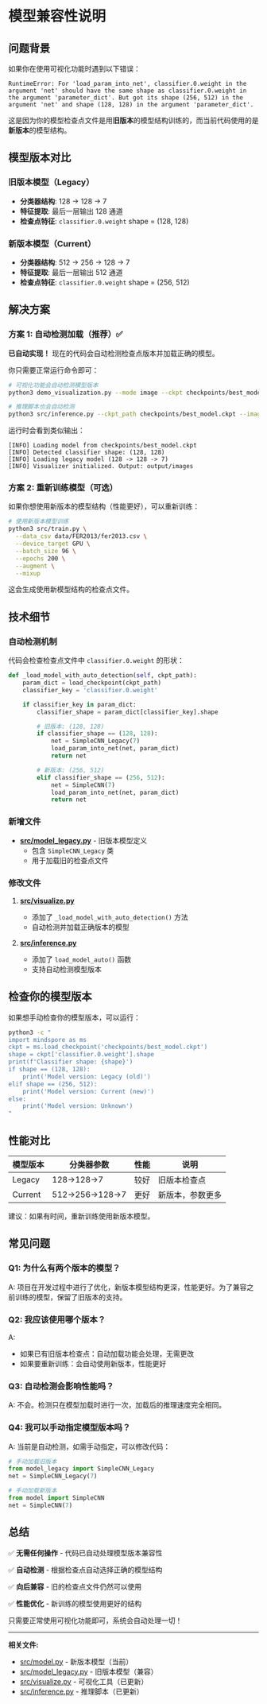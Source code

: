 # 模型兼容性说明

## 问题背景

如果你在使用可视化功能时遇到以下错误：

```
RuntimeError: For 'load_param_into_net', classifier.0.weight in the argument 'net' should have the same shape as classifier.0.weight in the argument 'parameter_dict'. But got its shape (256, 512) in the argument 'net' and shape (128, 128) in the argument 'parameter_dict'.
```

这是因为你的模型检查点文件是用**旧版本**的模型结构训练的，而当前代码使用的是**新版本**的模型结构。

## 模型版本对比

### 旧版本模型（Legacy）
- **分类器结构**: 128 → 128 → 7
- **特征提取**: 最后一层输出 128 通道
- **检查点特征**: `classifier.0.weight` shape = (128, 128)

### 新版本模型（Current）
- **分类器结构**: 512 → 256 → 128 → 7
- **特征提取**: 最后一层输出 512 通道
- **检查点特征**: `classifier.0.weight` shape = (256, 512)

## 解决方案

### 方案 1: 自动检测加载（推荐）✅

**已自动实现！** 现在的代码会自动检测检查点版本并加载正确的模型。

你只需要正常运行命令即可：

```bash
# 可视化功能会自动检测模型版本
python3 demo_visualization.py --mode image --ckpt checkpoints/best_model.ckpt --input test.jpg

# 推理脚本也会自动检测
python3 src/inference.py --ckpt_path checkpoints/best_model.ckpt --image_path test.jpg
```

运行时会看到类似输出：
```
[INFO] Loading model from checkpoints/best_model.ckpt
[INFO] Detected classifier shape: (128, 128)
[INFO] Loading legacy model (128 -> 128 -> 7)
[INFO] Visualizer initialized. Output: output/images
```

### 方案 2: 重新训练模型（可选）

如果你想使用新版本的模型结构（性能更好），可以重新训练：

```bash
# 使用新版本模型训练
python3 src/train.py \
  --data_csv data/FER2013/fer2013.csv \
  --device_target GPU \
  --batch_size 96 \
  --epochs 200 \
  --augment \
  --mixup
```

这会生成使用新模型结构的检查点文件。

## 技术细节

### 自动检测机制

代码会检查检查点文件中 `classifier.0.weight` 的形状：

```python
def _load_model_with_auto_detection(self, ckpt_path):
    param_dict = load_checkpoint(ckpt_path)
    classifier_key = 'classifier.0.weight'

    if classifier_key in param_dict:
        classifier_shape = param_dict[classifier_key].shape

        # 旧版本: (128, 128)
        if classifier_shape == (128, 128):
            net = SimpleCNN_Legacy(7)
            load_param_into_net(net, param_dict)
            return net

        # 新版本: (256, 512)
        elif classifier_shape == (256, 512):
            net = SimpleCNN(7)
            load_param_into_net(net, param_dict)
            return net
```

### 新增文件

- **[src/model_legacy.py](src/model_legacy.py)** - 旧版本模型定义
  - 包含 `SimpleCNN_Legacy` 类
  - 用于加载旧的检查点文件

### 修改文件

1. **[src/visualize.py](src/visualize.py)**
   - 添加了 `_load_model_with_auto_detection()` 方法
   - 自动检测并加载正确版本的模型

2. **[src/inference.py](src/inference.py)**
   - 添加了 `load_model_auto()` 函数
   - 支持自动检测模型版本

## 检查你的模型版本

如果想手动检查你的模型版本，可以运行：

```bash
python3 -c "
import mindspore as ms
ckpt = ms.load_checkpoint('checkpoints/best_model.ckpt')
shape = ckpt['classifier.0.weight'].shape
print(f'Classifier shape: {shape}')
if shape == (128, 128):
    print('Model version: Legacy (old)')
elif shape == (256, 512):
    print('Model version: Current (new)')
else:
    print('Model version: Unknown')
"
```

## 性能对比

| 模型版本 | 分类器参数 | 性能 | 说明 |
|---------|-----------|------|------|
| Legacy | 128→128→7 | 较好 | 旧版本检查点 |
| Current | 512→256→128→7 | 更好 | 新版本，参数更多 |

建议：如果有时间，重新训练使用新版本模型。

## 常见问题

### Q1: 为什么有两个版本的模型？

A: 项目在开发过程中进行了优化，新版本模型结构更深，性能更好。为了兼容之前训练的模型，保留了旧版本的支持。

### Q2: 我应该使用哪个版本？

A:
- 如果已有旧版本检查点：自动加载功能会处理，无需更改
- 如果要重新训练：会自动使用新版本，性能更好

### Q3: 自动检测会影响性能吗？

A: 不会。检测只在模型加载时进行一次，加载后的推理速度完全相同。

### Q4: 我可以手动指定模型版本吗？

A: 当前是自动检测，如需手动指定，可以修改代码：

```python
# 手动加载旧版本
from model_legacy import SimpleCNN_Legacy
net = SimpleCNN_Legacy(7)

# 手动加载新版本
from model import SimpleCNN
net = SimpleCNN(7)
```

## 总结

✅ **无需任何操作** - 代码已自动处理模型版本兼容性

✅ **自动检测** - 根据检查点自动选择正确的模型结构

✅ **向后兼容** - 旧的检查点文件仍然可以使用

✅ **性能优化** - 新训练的模型使用更好的结构

只需要正常使用可视化功能即可，系统会自动处理一切！

---

**相关文件:**
- [src/model.py](src/model.py) - 新版本模型（当前）
- [src/model_legacy.py](src/model_legacy.py) - 旧版本模型（兼容）
- [src/visualize.py](src/visualize.py) - 可视化工具（已更新）
- [src/inference.py](src/inference.py) - 推理脚本（已更新）
